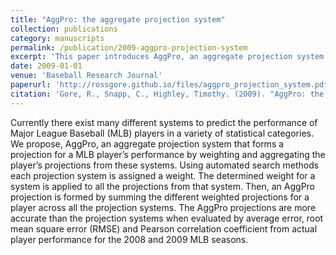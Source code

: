 ```yaml
---
title: "AggPro: the aggregate projection system"
collection: publications
category: manuscripts
permalink: /publication/2009-aggpro-projection-system
excerpt: 'This paper introduces AggPro, an aggregate projection system for baseball analytics. It likely discusses methods for projecting player performance using aggregated statistical data.'
date: 2009-01-01
venue: 'Baseball Research Journal'
paperurl: 'http://rossgore.github.io/files/aggpro_projection_system.pdf'
citation: 'Gore, R., Snapp, C., Highley, Timothy. (2009). "AggPro: the aggregate projection system." <i>Baseball Research Journal</i>. 38(2), 20-25.'
---
```

Currently there exist many different systems to predict the performance of Major League Baseball (MLB) players in a variety of statistical categories. We propose, AggPro, an aggregate projection system that forms a projection for a MLB player’s performance by weighting and aggregating the player’s projections from these systems. Using automated search methods each projection system is assigned a weight. The determined weight for a system is applied to all the projections from that system. Then, an AggPro projection is formed by summing the different weighted projections for a player across all the projection systems. The AggPro projections are more accurate than the projection systems when evaluated by average error, root mean square error (RMSE) and Pearson correlation coefficient from actual player performance for the 2008 and 2009 MLB seasons.